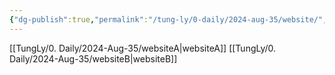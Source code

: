 ```yaml
---
{"dg-publish":true,"permalink":"/tung-ly/0-daily/2024-aug-35/website/","tags":["daily","gardenEntry"]}
---
```


[[TungLy/0. Daily/2024-Aug-35/websiteA\|websiteA]]
[[TungLy/0. Daily/2024-Aug-35/websiteB\|websiteB]]
